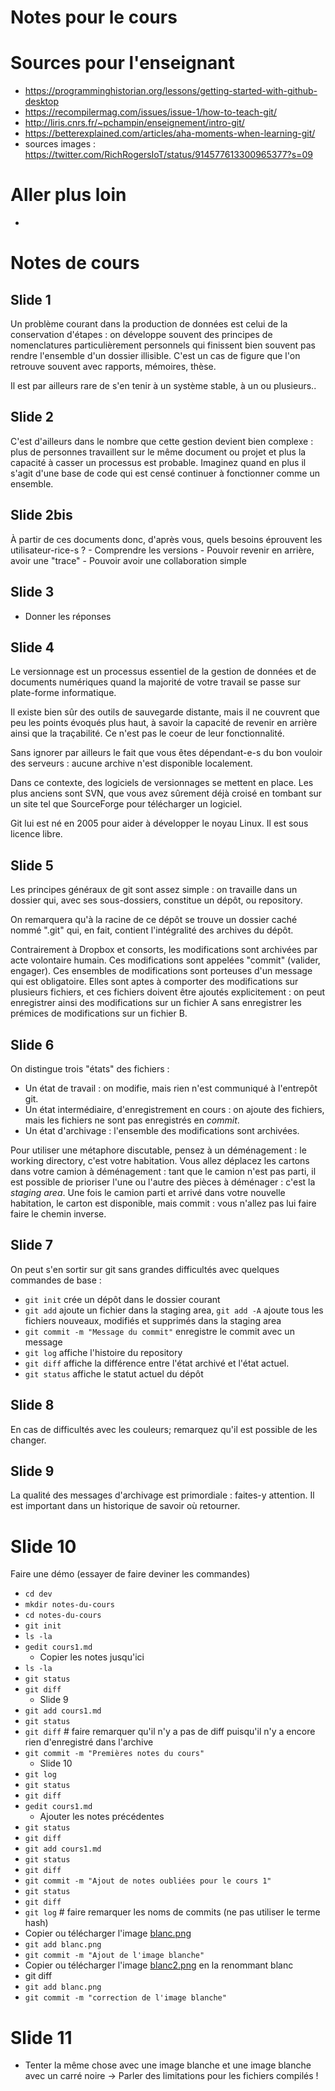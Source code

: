 Notes pour le cours
===================


# Sources pour l'enseignant

- https://programminghistorian.org/lessons/getting-started-with-github-desktop
- https://recompilermag.com/issues/issue-1/how-to-teach-git/
- http://liris.cnrs.fr/~pchampin/enseignement/intro-git/
- https://betterexplained.com/articles/aha-moments-when-learning-git/
- sources images : https://twitter.com/RichRogersIoT/status/914577613300965377?s=09

# Aller plus loin

- 

# Notes de cours

## Slide 1

Un problème courant dans la production de données est celui de la conservation d'étapes : on développe souvent des principes de nomenclatures particulièrement personnels qui finissent bien souvent pas rendre l'ensemble d'un dossier illisible. C'est un cas de figure que l'on retrouve souvent avec rapports, mémoires, thèse.

Il est par ailleurs rare de s'en tenir à un système stable, à un ou plusieurs..

## Slide 2

C'est d'ailleurs dans le nombre que cette gestion devient bien complexe : plus de personnes travaillent sur le même document ou projet et plus la capacité à casser un processus est probable. Imaginez quand en plus il s'agit d'une base de code qui est censé continuer à fonctionner comme un ensemble.

## Slide 2bis

À partir de ces documents donc, d'après vous, quels besoins éprouvent les utilisateur-rice-s ?
    - Comprendre les versions
    - Pouvoir revenir en arrière, avoir une "trace"
    - Pouvoir avoir une collaboration simple

## Slide 3

- Donner les réponses

## Slide 4

Le versionnage est un processus essentiel de la gestion de données et de documents numériques quand la majorité de votre travail se passe sur plate-forme informatique.

Il existe bien sûr des outils de sauvegarde distante, mais il ne couvrent que peu les points évoqués plus haut, à savoir la capacité de revenir en arrière ainsi que la traçabilité. Ce n'est pas le coeur de leur fonctionnalité.

Sans ignorer par ailleurs le fait que vous êtes dépendant-e-s du bon vouloir des serveurs : aucune archive n'est disponible localement.

Dans ce contexte, des logiciels de versionnages se mettent en place. Les plus anciens sont SVN, que vous avez sûrement déjà croisé en tombant sur un site tel que SourceForge pour télécharger un logiciel. 

Git lui est né en 2005 pour aider à développer le noyau Linux. Il est sous licence libre.

## Slide 5

Les principes généraux de git sont assez simple : on travaille dans un dossier qui, avec ses sous-dossiers, constitue un dépôt, ou repository.

On remarquera qu'à la racine de ce dépôt se trouve un dossier caché nommé ".git" qui, en fait, contient l'intégralité des archives du dépôt.

Contrairement à Dropbox et consorts, les modifications sont archivées par acte volontaire humain. Ces modifications sont appelées "commit" (valider, engager). Ces ensembles de modifications sont porteuses d'un message qui est obligatoire. Elles sont aptes à comporter des modifications sur plusieurs fichiers, et ces fichiers doivent être ajoutés explicitement : on peut enregistrer ainsi des modifications sur un fichier A sans enregistrer les prémices de modifications sur un fichier B.

## Slide 6

On distingue trois "états" des fichiers :

- Un état de travail : on modifie, mais rien n'est communiqué à l'entrepôt git.
- Un état intermédiaire, d'enregistrement en cours : on ajoute des fichiers, mais les fichiers ne sont pas enregistrés en *commit*.
- Un état d'archivage : l'ensemble des modifications sont archivées.

Pour utiliser une métaphore discutable, pensez à un déménagement : le working directory, c'est votre habitation. Vous allez déplacez les cartons dans votre camion à déménagement : tant que le camion n'est pas parti, il est possible de prioriser l'une ou l'autre des pièces à déménager : c'est la *staging area*. Une fois le camion parti et arrivé dans votre nouvelle habitation, le carton est disponible, mais commit : vous n'allez pas lui faire faire le chemin inverse.

## Slide 7

On peut s'en sortir sur git sans grandes difficultés avec quelques commandes de base :

- `git init` crée un dépôt dans le dossier courant
- `git add` ajoute un fichier dans la staging area, `git add -A` ajoute tous les fichiers nouveaux, modifiés et supprimés dans la staging area
- `git commit -m "Message du commit"` enregistre le commit avec un  message
- `git log` affiche l'histoire du repository
- `git diff` affiche la différence entre l'état archivé et l'état actuel.
- `git status` affiche le statut actuel du dépôt

## Slide 8 

En cas de difficultés avec les couleurs; remarquez qu'il est possible de les changer.

## Slide 9

La qualité des messages d'archivage est primordiale : faites-y attention. Il est important dans un historique de savoir où retourner.


# Slide 10

Faire une démo (essayer de faire deviner les commandes)

- `cd dev`
- `mkdir notes-du-cours`
- `cd notes-du-cours`
- `git init`
- `ls -la`
- `gedit cours1.md`
    - Copier les notes jusqu'ici
- `ls -la`
- `git status`
- `git diff`
    - Slide 9
- `git add cours1.md`
- `git status`
- `git diff` # faire remarquer qu'il n'y a pas de diff puisqu'il n'y a encore rien d'enregistré dans l'archive
- `git commit -m "Premières notes du cours"`
    - Slide 10
- `git log`
- `git status`
- `git diff`
- `gedit cours1.md`
    - Ajouter les notes précédentes
- `git status`
- `git diff`
- `git add cours1.md`
- `git status`
- `git diff`
- `git commit -m "Ajout de notes oubliées pour le cours 1"`
- `git status`
- `git diff`
- `git log` # faire remarquer les noms de commits (ne pas utiliser le terme hash)
- Copier ou télécharger l'image [blanc.png](https://ponteineptique.github.io/cours-git/cours-1/images/blanc.png)
- `git add blanc.png`
- `git commit -m "Ajout de l'image blanche"`
- Copier ou télécharger l'image [blanc2.png](https://ponteineptique.github.io/cours-git/cours-1/images/blanc2.png) en la renommant blanc
- git diff
- `git add blanc.png`
- `git commit -m "correction de l'image blanche"`

# Slide 11

- Tenter la même chose avec une image blanche et une image blanche avec un carré noire
        -> Parler des limitations pour les fichiers compilés !

